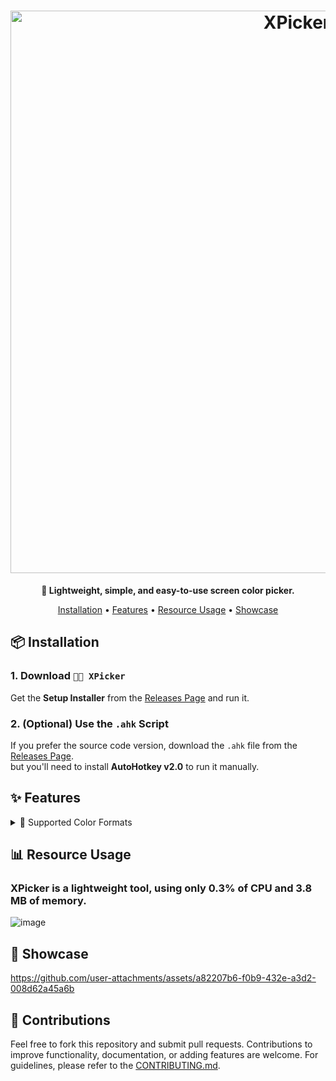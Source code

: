 <h1 align="center">
  <a href="http://xpickerapp.netlify.app" target="_blank"><img src="https://github.com/user-attachments/assets/089f1b17-4bee-453c-81bd-b6d85213dab8" alt="XPicker" width="900"></a>
</h1>
<p align="center"><strong>🌈 Lightweight, simple, and easy-to-use screen color picker.</strong></p>




<p align="center">
<a href="#-installation">Installation</a> •
<a href="#-features">Features</a> •
  <a href="#-resource-usage">Resource Usage</a> •
<a href="#-showcase">Showcase</a>
</p>

## 📦 Installation 

### 1. Download `🏳️‍🌈 XPicker`
Get the **Setup Installer** from the [Releases Page](https://github.com/fr0st-iwnl/XPicker/releases) and run it.

### 2. (Optional) Use the `.ahk` Script
If you prefer the source code version, download the `.ahk` file from the [Releases Page](https://github.com/fr0st-iwnl/XPicker/releases).
<br>
but you'll need to install **AutoHotkey v2.0** to run it manually.


## ✨ Features

<details>
<summary>🎨 Supported Color Formats</summary>

#### * 💡 **Tip:** Press `CTRL` to cycle through the different color formats.  
#### * ❌ Press `ESC` to leave the script.

### 📘 Formats
- **HEX** — `#RRGGBB` (hexadecimal color code)  
- **RGB** — `rgb(R, G, B)` (red, green, blue numeric values)  
- **RGBA** — `rgba(R, G, B, A)` (red, green, blue + alpha/transparency)  
- **HSL** — `hsl(H°, S%, L%)` (hue, saturation, lightness)  
- **HSLA** — `hsla(H°, S%, L%, A)` (hue, saturation, lightness + alpha)
</details>

## 📊 Resource Usage

### XPicker is a lightweight tool, using only 0.3% of CPU and 3.8 MB of memory.

![image](https://github.com/user-attachments/assets/7ddacae7-e0d3-4c9f-8de6-0191283dc097)


## 📸 Showcase

<!---
<table>
    <tr>
      <td>
        <p align="left"><b><em>[❗]</b> This showcase uses <b>Version 1.1</b>, so some things may be different now.</em></p>
      </td>
    </tr>
  </table>
---->



https://github.com/user-attachments/assets/a82207b6-f0b9-432e-a3d2-008d62a45a6b




## 🤝 Contributions 

Feel free to fork this repository and submit pull requests. Contributions to improve functionality, documentation, or adding features are welcome. For guidelines, please refer to the [CONTRIBUTING.md](https://github.com/fr0st-iwnl/XPicker/blob/main/CONTRIBUTING.md).
